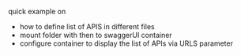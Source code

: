 quick example on 
- how to define list of APIS in different files
- mount folder with then to swaggerUI container
- configure container to display the list of APIs via URLS parameter 
